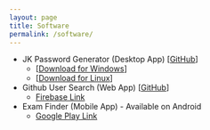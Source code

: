 ```yaml
---
layout: page
title: Software
permalink: /software/
---
```


<div id="info-wrapper">
<ul>
<li>JK Password Generator (Desktop App) [<a href="https://github.com/jkonst/PasswordGenerator">GitHub</a>]
    <ul class="download-links">
        <li>[<a href="{{ "/software-downloads/jkPasswordGenerator_win.zip" | prepend: site.baseurl }}">Download for Windows</a>]</li>
        <li>[<a href="{{ "/software-downloads/jkPasswordGenerator_linux.zip" | prepend: site.baseurl }}">Download for Linux</a>]</li>
    </ul>
</li>
<li>Github User Search (Web App) [<a href="https://github.com/jkonst/github-user-search">GitHub</a>]
    <ul class="download-links">
        <li>
            <a href="https://github-user-search-d6557.web.app/">Firebase Link</a>
        </li>
    </ul>
</li>

<li>Exam Finder (Mobile App) - Available on Android
    <ul class="download-links">
        <li>
            <a href="https://play.google.com/store/apps/details?id=en.exam.finder">Google Play Link</a>
        </li>
    </ul>
</li>
</ul>
</div>

